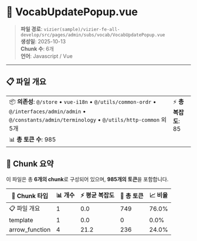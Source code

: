 # 📄 VocabUpdatePopup.vue

> **파일 경로**: `vizier(sample)/vizier-fe-all-develop/src/pages/admin/subs/vocab/VocabUpdatePopup.vue`  
> **생성일**: 2025-10-13  
> **Chunk 수**: 6개  
> **언어**: Javascript / Vue
---


## 📋 파일 개요

| | |
|--|--|
| 📦 **의존성**: `@/store` • `vue-i18n` • `@/utils/common-ordr` • `@/interfaces/admin/admin` • `@/constants/admin/terminology` • `@/utils/http-common` 외 5개 | ⚡ **총 복잡도**: 85 |
| 📊 **총 토큰 수**: 985 |  |






## 🧩 Chunk 요약

이 파일은 총 **6개의 chunk**로 구성되어 있으며, **985개의 토큰**을 포함합니다.

| 🧩 Chunk 타입 | 📊 개수 | ⚡ 평균 복잡도 | 📝 총 토큰 | 📈 비율 |
|---------------|--------|-------------|----------|--------|
| 📋 파일 개요 | 1 | 0.0 | 749 | 76.0% |
| template | 1 | 0.0 | 0 | 0.0% |
| arrow_function | 4 | 21.2 | 236 | 24.0% |

